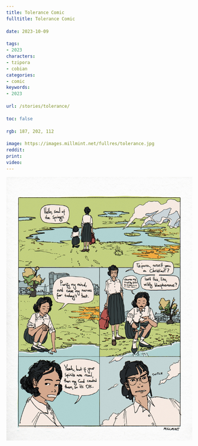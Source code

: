 ```yaml
---
title: Tolerance Comic
fulltitle: Tolerance Comic

date: 2023-10-09

tags:
- 2023
characters:
- tzipora
- cobian
categories:
- comic
keywords:
- 2023

url: /stories/tolerance/

toc: false

rgb: 187, 202, 112

image: https://images.millmint.net/fullres/tolerance.jpg
reddit:
print:
video:
---
```

![comic page 1](/images/fullres/tolerance.jpg)